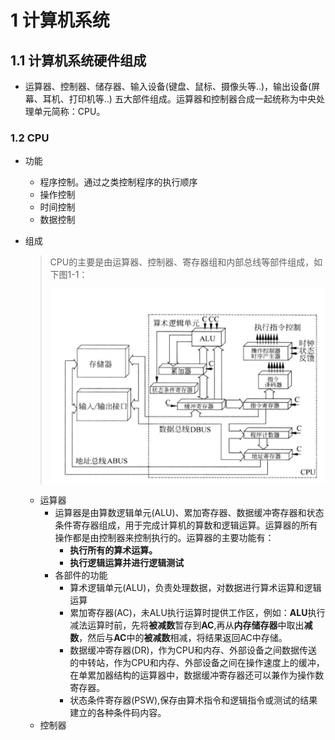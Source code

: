 # 1 计算机系统
## 1.1 计算机系统硬件组成
- 运算器、控制器、储存器、输入设备(键盘、鼠标、摄像头等..)，输出设备(屏幕、耳机、打印机等..) 五大部件组成。运算器和控制器合成一起统称为中央处理单元简称：CPU。
### 1.2 CPU
- 功能
    - 程序控制。通过之类控制程序的执行顺序
    - 操作控制
    - 时间控制
    - 数据控制
- 组成
    > CPU的主要是由运算器、控制器、寄存器组和内部总线等部件组成，如下图1-1：
    >
    > ![1-1](./IMG/cpu-1-1.png)

    - 运算器
        - 运算器是由算数逻辑单元(ALU)、累加寄存器、数据缓冲寄存器和状态条件寄存器组成，用于完成计算机的算数和逻辑运算。运算器的所有操作都是由控制器来控制执行的。运算器的主要功能有：
            - **执行所有的算术运算。**
            - **执行逻辑运算并进行逻辑测试**
        - 各部件的功能
            - 算术逻辑单元(ALU)，负责处理数据，对数据进行算术运算和逻辑运算
            - 累加寄存器(AC)，未ALU执行运算时提供工作区，例如：**ALU**执行减法运算时前，先将**被减数**暂存到**AC**,再从**内存储存器**中取出**减数**，然后与**AC**中的**被减数**相减，将结果返回AC中存储。
            - 数据缓冲寄存器(DR)，作为CPU和内存、外部设备之间数据传送的中转站，作为CPU和内存、外部设备之间在操作速度上的缓冲，在单累加器结构的运算器中，数据缓冲寄存器还可以兼作为操作数寄存器。
            - 状态条件寄存器(PSW),保存由算术指令和逻辑指令或测试的结果建立的各种条件码内容。
    - 控制器

